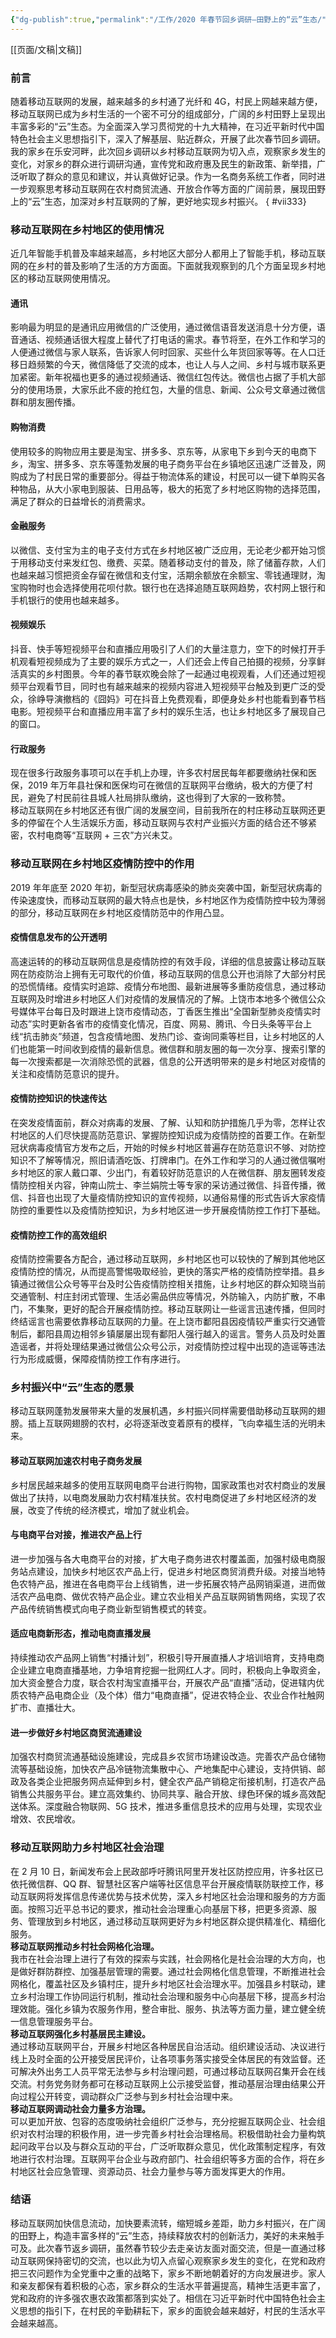 ```yaml
---
{"dg-publish":true,"permalink":"/工作/2020 年春节回乡调研—田野上的“云”生态/"}
---
```



[[页面/文稿\|文稿]] 
### 前言
随着移动互联网的发展，越来越多的乡村通了光纤和 4G，村民上网越来越方便，移动互联网已成为乡村生活的一个密不可分的组成部分，广阔的乡村田野上呈现出丰富多彩的“云”生态。为全面深入学习贯彻党的十九大精神，在习近平新时代中国特色社会主义思想指引下，深入了解基层、贴近群众，开展了此次春节回乡调研。我的家乡在乐安河畔，此次回乡调研以乡村移动互联网为切入点，观察家乡发生的变化，对家乡的群众进行调研沟通，宣传党和政府惠及民生的新政策、新举措，广泛听取了群众的意见和建议，并认真做好记录。作为一名商务系统工作者，同时进一步观察思考移动互联网在农村商贸流通、开放合作等方面的广阔前景，展现田野上的“云”生态，加深对乡村互联网的了解，更好地实现乡村振兴。
{ #vii333}

### 移动互联网在乡村地区的使用情况
近几年智能手机普及率越来越高，乡村地区大部分人都用上了智能手机，移动互联网的在乡村的普及影响了生活的方方面面。下面就我观察到的几个方面呈现乡村地区的移动互联网使用情况。
#### 通讯
影响最为明显的是通讯应用微信的广泛使用，通过微信语音发送消息十分方便，语音通话、视频通话很大程度上替代了打电话的需求。春节将至，在外工作和学习的人便通过微信与家人联系，告诉家人何时回家、买些什么年货回家等等。在人口迁移日趋频繁的今天，微信降低了交流的成本，也让人与人之间、乡村与城市联系更加紧密。新年祝福也更多的通过视频通话、微信红包传达。微信也占据了手机大部分的使用场景，大家乐此不疲的抢红包，大量的信息、新闻、公众号文章通过微信群和朋友圈传播。
#### 购物消费
使用较多的购物应用主要是淘宝、拼多多、京东等，从家电下乡到今天的电商下乡，淘宝、拼多多、京东等蓬勃发展的电子商务平台在乡镇地区迅速广泛普及，网购成为了村民日常的重要部分。得益于物流体系的建设，村民可以一键下单购买各种物品，从大小家电到服装、日用品等，极大的拓宽了乡村地区购物的选择范围，满足了群众的日益增长的消费需求。
#### 金融服务
以微信、支付宝为主的电子支付方式在乡村地区被广泛应用，无论老少都开始习惯于用移动支付来发红包、缴费、买菜。随着移动支付的普及，除了储蓄存款，人们也越来越习惯把资金存留在微信和支付宝，活期余额放在余额宝、零钱通理财，淘宝购物时也会选择使用花呗付款。银行也在选择追随互联网趋势，农村网上银行和手机银行的使用也越来越多。
#### 视频娱乐
抖音、快手等短视频平台和直播应用吸引了人们的大量注意力，空下的时候打开手机观看短视频成为了主要的娱乐方式之一，人们还会上传自己拍摄的视频，分享鲜活真实的乡村图景。今年的春节联欢晚会除了一起通过电视观看，人们还通过短视频平台观看节目，同时也有越来越来的视频内容进入短视频平台触及到更广泛的受众，徐峥导演撤档的《囧妈》可在抖音上免费观看，即便身处乡村也能看到春节档电影。短视频平台和直播应用丰富了乡村的娱乐生活，也让乡村地区多了展现自己的窗口。
#### 行政服务
现在很多行政服务事项可以在手机上办理，许多农村居民每年都要缴纳社保和医保，2019 年万年县社保和医保均可在微信的互联网平台缴纳，极大的方便了村民，避免了村民前往县城人社局排队缴纳，这也得到了大家的一致称赞。  
移动互联网在乡村地区还有很广阔的发展空间，目前我所在的村庄移动互联网还更多的停留在个人生活娱乐方面，移动互联网与农村产业振兴方面的结合还不够紧密，农村电商等“互联网 + 三农”方兴未艾。
### 移动互联网在乡村地区疫情防控中的作用
2019 年年底至 2020 年初，新型冠状病毒感染的肺炎突袭中国，新型冠状病毒的传染速度快，而移动互联网的最大特点也是快，乡村地区作为疫情防控中较为薄弱的部分，移动互联网在乡村地区疫情防范中的作用凸显。
#### 疫情信息发布的公开透明
高速运转的的移动互联网信息是疫情防控的有效手段，详细的信息披露让移动互联网在防疫防治上拥有无可取代的价值，移动互联网的信息公开也消除了大部分村民的恐慌情绪。疫情实时追踪、疫情分布地图、最新进展等多重防疫信息，通过移动互联网及时增进乡村地区人们对疫情的发展情况的了解。上饶市本地多个微信公众号媒体平台每日及时跟进上饶市疫情动态，丁香医生推出“全国新型肺炎疫情实时动态”实时更新各省市的疫情变化情况，百度、网易、腾讯、今日头条等平台上线“抗击肺炎”频道，包含疫情地图、发热门诊、查询同乘等栏目，让乡村地区的人们也能第一时间收到疫情的最新信息。微信群和朋友圈的每一次分享、搜索引擎的每一次搜索都是一次消除恐慌的武器，信息的公开透明带来的是乡村地区对疫情的关注和疫情防范意识的提升。
#### 疫情防控知识的快速传达
在突发疫情面前，群众对病毒的发展、了解、认知和防护措施几乎为零，怎样让农村地区的人们尽快提高防范意识、掌握防控知识成为疫情防控的首要工作。在新型冠状病毒疫情官方发布之后，开始的时候乡村地区普遍存在防范意识不够、对防控知识不了解等情况，照旧请酒吃饭、打牌串门。在外工作和学习的人通过微信嘱咐乡村地区的家人戴口罩、少出门，有着较好防范意识的人在微信群、朋友圈转发疫情防控相关内容，钟南山院士、李兰娟院士等专家的采访通过微信、抖音传播，微信、抖音也出现了大量疫情防控知识的宣传视频，以通俗易懂的形式告诉大家疫情防控的重要性以及疫情防控知识，为乡村地区进一步开展疫情防控工作打下基础。
#### 疫情防控工作的高效组织
疫情防控需要各方配合，通过移动互联网，乡村地区也可以较快的了解到其他地区疫情防控的情况，从而提高警惕吸取经验，更快的落实严格的疫情防控举措。县乡镇通过微信公众号等平台及时公告疫情防控相关措施，让乡村地区的群众知晓当前交通管制、村庄封闭式管理、生活必需品供应等情况，外防输入，内防扩散，不串门，不集聚，更好的配合开展疫情防控。移动互联网让一些谣言迅速传播，但同时终结谣言也需要依靠移动互联网的力量。在上饶市鄱阳县因疫情较严重实行交通管制后，鄱阳县周边相邻乡镇屡屡出现有鄱阳人强行越入的谣言。警务人员及时处置造谣者，并将处理结果通过微信公众号公示，对疫情防控过程中出现的造谣等违法行为形成威慑，保障疫情防控工作有序进行。
### 乡村振兴中“云”生态的愿景
移动互联网蓬勃发展带来大量的发展机遇，乡村振兴同样需要借助移动互联网的翅膀。插上互联网翅膀的农村，必将逐渐改变着原有的模样，飞向幸福生活的光明未来。
#### 移动互联网加速农村电子商务发展
乡村居民越来越多的使用互联网电商平台进行购物，国家政策也对农村商业的发展做出了扶持，以电商发展助力农村精准扶贫。农村电商促进了乡村地区经济的发展，改变了传统的经济模式，增加了就业机会。
#### 与电商平台对接，推进农产品上行
进一步加强与各大电商平台的对接，扩大电子商务进农村覆盖面，加强村级电商服务站点建设，加快乡村地区农产品上行，促进乡村地区商贸消费升级。对接当地特色农特产品，推进在各电商平台上线销售，进一步拓展农特产品网销渠道，进而做活农产品电商、做优农特产品企业。建立农业相关产品互联网销售网络，实现了农产品传统销售模式向电子商业新型销售模式的转变。
#### 适应电商新形态，推动电商直播发展
持续推动农产品网上销售“村播计划”，积极引导开展直播人才培训培育，支持电商企业建立电商直播基地，力争培育挖掘一批网红人才。同时，积极向上争取资金，加大资金整合力度，联合农村淘宝直播平台，开展农产品“直播”活动，促进辖内优质农特产品电商企业（及个体）借力“电商直播”，促进农特企业、农业合作社触网扩市、直播壮大。
#### 进一步做好乡村地区商贸流通建设
加强农村商贸流通基础设施建设，完成县乡农贸市场建设改造。完善农产品仓储物流等基础设施，加快农产品冷链物流集散中心、产地集配中心建设，支持供销、邮政及各类企业把服务网点延伸到乡村，健全农产品产销稳定衔接机制，打造农产品销售公共服务平台。建立高效集约、协同共享、融合开放、绿色环保的城乡高效配送体系。深度融合物联网、5G 技术，推进多重信息技术的应用与处理，实现农业增效、农民增收。
### 移动互联网助力乡村地区社会治理
在 2 月 10 日，新闻发布会上民政部呼吁腾讯阿里开发社区防控应用，许多社区已依托微信群、QQ 群、智慧社区客户端等社区信息平台开展疫情联防联控工作，移动互联网将发挥信息传递优势与技术优势，深入乡村地区社会治理和服务的方方面面。按照习近平总书记的要求，推动社会治理重心向基层下移，把更多资源、服务、管理放到乡村地区，通过移动互联网更好为乡村地区群众提供精准化、精细化服务。  
**移动互联网推动乡村社会网格化治理。**  
我市在社会治理上进行了有效的探索与实践，社会网格化是社会治理的大方向，也是做好群防群控、加强基层管理的需要。通过社会网格化信息管理，不断推进社会网格化，覆盖社区及乡镇村庄，提升乡村地区社会治理水平。加强县乡村联动，建立乡村治理工作协同运行机制，推动社会治理和服务中心向基层下移，提高乡村治理效能。强化乡镇为农服务作用，整合审批、服务、执法等方面力量，建立健全统一信息管理服务平台。  
**移动互联网强化乡村基层民主建设。**  
通过移动互联网平台，开展乡村地区各种居民自治活动。组织建设活动、决议进行线上及时全面的公开接受居民评价，让各项事务落实接受全体居民的有效监督。还可解决外出务工人员平常无法参与乡村治理问题，可通过移动互联网召集开会在线交流。村务党务财务都可在移动互联网上公示接受监督，推动基层治理由结果公开向过程公开转变，调动群众广泛参与到乡村社会治理中来。  
**移动互联网调动社会力量多方治理。**  
可以更加开放、包容的态度吸纳社会组织广泛参与，充分挖掘互联网企业、社会组织对农村治理的积极作用，进一步完善乡村社会治理格局。积极借助社会力量构筑起问政平台以及与群众互动的平台，广泛听取群众意见，优化政策制定程序，有效地进行农村治理。互联网平台企业与政府部门、社会组织等多方面的合作，将在乡村地区社会应急管理、资源动员、社会力量参与等方面发挥更大的作用。
### 结语
移动互联网加快信息流动，加快要素流转，缩短城乡差距，助力乡村振兴，在广阔的田野上，构造丰富多样的“云”生态，持续释放农村的创新活力，美好的未来触手可及。此次春节返乡调研，虽然春节较少去走亲访友面对面交流，但是一直通过移动互联网保持密切的交流，也以此为切入点留心观察家乡发生的变化，在党和政府把三农问题作为全党重中之重的战略下，家乡不断地朝着好的方向发展进步。家人和亲友都保有着积极的心态，家乡群众的生活水平普遍提高，精神生活更丰富了，党和政府的许多强农惠农政策都落到实处了。相信在习近平新时代中国特色社会主义思想的指引下，在村民的辛勤耕耘下，家乡的面貌会越来越好，村民的生活水平会越来越高。
